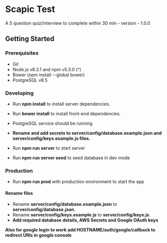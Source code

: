 # Scapic Test
A 5 question quiz/interview to complete within 30 min - version - 1.0.0

## Getting Started

### Prerequisites
- Git
- Node.js v8.2.1 and npm v5.3.0 (^)
- Bower (npm install --global bower)
- PostgreSQL v8.5


### Developing
- Run **npm install** to install server dependencies.

- Run **bower install** to install front-end dependencies.

- PostgreSQL service should be running

- **Rename and add secrets to server/config/database.example.json and server/config/keys.example.js files.**

- Run **npm run server** to start server
- Run **npm run server seed** to seed database in dev mode

### Production
- Run **npm run prod** with production environment to start the app 

#### Rename files
- Rename **server/config/database.example.json** to **server/config/database.json**.
- Rename **server/config/keys.example.js** to **server/config/keys.js**.
- **Add required database details, AWS Secrets and Google OAuth keys**

**Also for google login to work add HOSTNAME/auth/google/callback to redirect URIs in google console**
